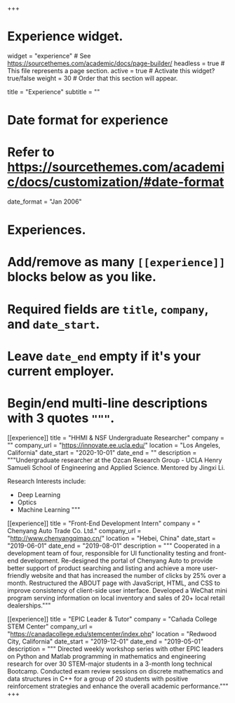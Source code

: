 +++
# Experience widget.
widget = "experience"  # See https://sourcethemes.com/academic/docs/page-builder/
headless = true  # This file represents a page section.
active = true  # Activate this widget? true/false
weight = 30  # Order that this section will appear.

title = "Experience"
subtitle = ""

# Date format for experience
#   Refer to https://sourcethemes.com/academic/docs/customization/#date-format
date_format = "Jan 2006"

# Experiences.
#   Add/remove as many `[[experience]]` blocks below as you like.
#   Required fields are `title`, `company`, and `date_start`.
#   Leave `date_end` empty if it's your current employer.
#   Begin/end multi-line descriptions with 3 quotes `"""`.
[[experience]]
  title = "HHMI & NSF Undergraduate Researcher"
  company = ""
  company_url = "https://innovate.ee.ucla.edu/"
  location = "Los Angeles, California"
  date_start = "2020-10-01"
  date_end = ""
  description = """Undergraduate researcher at the Ozcan Research Group - UCLA Henry Samueli School of Engineering and Applied Science. Mentored by Jingxi Li.
  
  Research Interests include:
  
  * Deep Learning
  * Optics
  * Machine Learning
  """

[[experience]]
  title = "Front-End Development Intern"
  company = "​Chenyang Auto Trade Co. Ltd."
  company_url = "http://www.chenyangqimao.cn/"
  location = "Hebei, China"
  date_start = "2019-06-01"
  date_end = "2019-08-01"
  description = """
  Cooperated in a development team of four, responsible for UI functionality testing and front-end development.
  Re-designed the portal of Chenyang Auto to provide better support of product searching and listing and achieve a more user-friendly website and that has increased the number of clicks by 25% over a month.
  Restructured the ABOUT page with JavaScript, HTML, and CSS to improve consistency of client-side user interface.
  Developed a WeChat mini program serving information on local inventory and sales of 20+ local retail dealerships."""

[[experience]]
  title = "EPIC Leader & Tutor"
  company = "​Cañada College STEM Center"
  company_url = "https://canadacollege.edu/stemcenter/index.php"
  location = "Redwood City, California"
  date_start = "2019-12-01"
  date_end = "2019-05-01"
  description = """
  Directed weekly workshop series with other EPIC leaders on Python and Matlab programming in mathematics and engineering research for over 30 STEM-major students in a 3-month long technical Bootcamp.
  Conducted exam review sessions on discrete mathematics and data structures in C++ for a group of 20 students with positive reinforcement strategies and enhance the overall academic performance."""
+++
